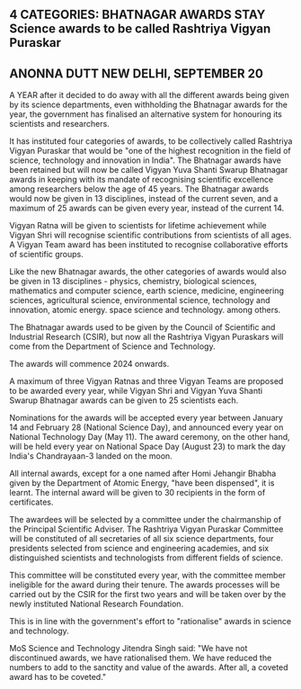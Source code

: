 ## **4 CATEGORIES: BHATNAGAR AWARDS STAY** Science awards to be called Rashtriya Vigyan Puraskar

## ANONNA DUTT NEW DELHI, SEPTEMBER 20

A YEAR after it decided to do away with all the different awards being given by its science departments, even withholding the Bhatnagar awards for the year, the government has finalised an alternative system for honouring its scientists and researchers.

It has instituted four categories of awards, to be collectively called Rashtriya Vigyan Puraskar that would be "one of the highest recognition in the field of science, technology and innovation in India". The Bhatnagar awards have been retained but will now be called Vigyan Yuva Shanti Swarup Bhatnagar awards in keeping with its mandate of recognising scientific excellence among researchers below the age of 45 years. The Bhatnagar awards would now be given in 13 disciplines, instead of the current seven, and a maximum of 25 awards can be given every year, instead of the current 14.

Vigyan Ratna will be given to scientists for lifetime achievement while Vigyan Shri will recognise scientific contributions from scientists of all ages. A Vigyan Team award has been instituted to recognise collaborative efforts of scientific groups.

Like the new Bhatnagar awards, the other categories of awards would also be given in 13 disciplines - physics, chemistry, biological sciences, mathematics and computer science, earth science, medicine, engineering sciences, agricultural science, environmental science, technology and innovation, atomic energy. space science and technology. among others.

The Bhatnagar awards used to be given by the Council of Scientific and Industrial Research (CSIR), but now all the Rashtriya Vigyan Puraskars will come from the Department of Science and Technology.

The awards will commence 2024 onwards.

A maximum of three Vigyan Ratnas and three Vigyan Teams are proposed to be awarded every year, while Vigyan Shri and Vigyan Yuva Shanti Swarup Bhatnagar awards can be given to 25 scientists each.

Nominations for the awards will be accepted every year between January 14 and February 28 (National Science Day), and announced every year on National Technology Day (May 11). The award ceremony, on the other hand, will be held every year on National Space Day (August 23) to mark the day India's Chandrayaan-3 landed on the moon.

All internal awards, except for a one named after Homi Jehangir Bhabha given by the Department of Atomic Energy, "have been dispensed", it is learnt. The internal award will be given to 30 recipients in the form of certificates.

The awardees will be selected by a committee under the chairmanship of the Principal Scientific Adviser. The Rashtriya Vigyan Puraskar Committee will be constituted of all secretaries of all six science departments, four presidents selected from science and engineering academies, and six distinguished scientists and technologists from different fields of science.

This committee will be constituted every year, with the committee member ineligible for the award during their tenure. The awards processes will be carried out by the CSIR for the first two years and will be taken over by the newly instituted National Research Foundation.

This is in line with the government's effort to "rationalise" awards in science and technology.

MoS Science and Technology Jitendra Singh said: "We have not discontinued awards, we have rationalised them. We have reduced the numbers to add to the sanctity and value of the awards. After all, a coveted award has to be coveted."